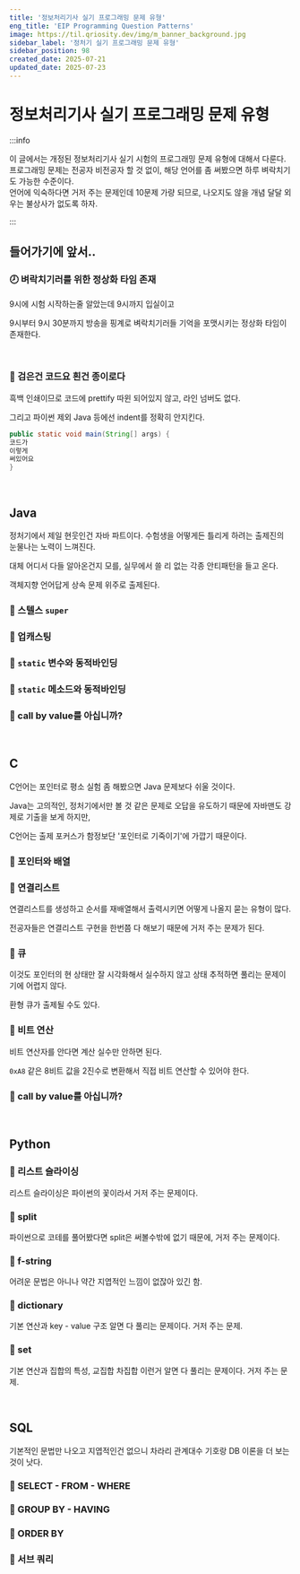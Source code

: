 ```yaml
---
title: '정보처리기사 실기 프로그래밍 문제 유형'
eng_title: 'EIP Programming Question Patterns'
image: https://til.qriosity.dev/img/m_banner_background.jpg
sidebar_label: '정처기 실기 프로그래밍 문제 유형'
sidebar_position: 98
created_date: 2025-07-21
updated_date: 2025-07-23
---
```


# 정보처리기사 실기 프로그래밍 문제 유형

:::info

이 글에서는 개정된 정보처리기사 실기 시험의 프로그래밍 문제 유형에 대해서 다룬다.<br />
프로그래밍 문제는 전공자 비전공자 할 것 없이, 해당 언어를 좀 써봤으면 하루 벼락치기도 가능한 수준이다.<br />
언어에 익숙하다면 거저 주는 문제인데 10문제 가량 되므로, 나오지도 않을 개념 달달 외우는 불상사가 없도록 하자.

:::

## 들어가기에 앞서..

### 🕗️ 벼락치기러를 위한 정상화 타임 존재

9시에 시험 시작하는줄 알았는데 9시까지 입실이고

9시부터 9시 30분까지 방송을 핑계로 벼락치기러들 기억을 포맷시키는 정상화 타임이 존재한다.

<br />

### 🦓 검은건 코드요 흰건 종이로다

흑백 인쇄이므로 코드에 prettify 따윈 되어있지 않고, 라인 넘버도 없다.

그리고 파이썬 제외 Java 등에선 indent를 정확히 안지킨다.

```java
public static void main(String[] args) {
코드가
이렇게
써있어요
}
```

<br />

## Java

정처기에서 제일 현웃인건 자바 파트이다. 수험생을 어떻게든 틀리게 하려는 출제진의 눈물나는 노력이 느껴진다.

대체 어디서 다들 알아온건지 모를, 실무에서 쓸 리 없는 각종 안티패턴을 들고 온다.

객체지향 언어답게 상속 문제 위주로 출제된다.

### 📌 스텔스 `super`

### 📌 업캐스팅

### 📌 `static` 변수와 동적바인딩

### 📌 `static` 메소드와 동적바인딩

### 📌 call by value를 아십니까?

<br />

## C

C언어는 포인터로 평소 실험 좀 해봤으면 Java 문제보다 쉬울 것이다.

Java는 고의적인, 정처기에서만 볼 것 같은 문제로 오답을 유도하기 때문에 자바맨도 강제로 기출을 보게 하지만,

C언어는 출제 포커스가 함정보단 '포인터로 기죽이기'에 가깝기 때문이다.

### 📌 포인터와 배열

### 📌 연결리스트

연결리스트를 생성하고 순서를 재배열해서 출력시키면 어떻게 나올지 묻는 유형이 많다.

전공자들은 연결리스트 구현을 한번쯤 다 해보기 때문에 거저 주는 문제가 된다.

### 📌 큐

이것도 포인터의 현 상태만 잘 시각화해서 실수하지 않고 상태 추적하면 풀리는 문제이기에 어렵지 않다.

환형 큐가 출제될 수도 있다.

### 📌 비트 연산

비트 연산자를 안다면 계산 실수만 안하면 된다.

`0xA8` 같은 8비트 값을 2진수로 변환해서 직접 비트 연산할 수 있어야 한다.

### 📌 call by value를 아십니까?



<br />

## Python

### 📌 리스트 슬라이싱

리스트 슬라이싱은 파이썬의 꽃이라서 거저 주는 문제이다.

### 📌 split

파이썬으로 코테를 풀어봤다면 split은 써볼수밖에 없기 때문에, 거저 주는 문제이다.

### 📌 f-string

어려운 문법은 아니나 약간 지엽적인 느낌이 없잖아 있긴 함.

### 📌 dictionary

기본 연산과 key - value 구조 알면 다 풀리는 문제이다. 거저 주는 문제.

### 📌 set

기본 연산과 집합의 특성, 교집합 차집합 이런거 알면 다 풀리는 문제이다. 거저 주는 문제.

<br />

## SQL

기본적인 문법만 나오고 지엽적인건 없으니 차라리 관계대수 기호랑 DB 이론을 더 보는 것이 낫다.

### 📌 SELECT - FROM - WHERE

### 📌 GROUP BY - HAVING

### 📌 ORDER BY

### 📌 서브 쿼리